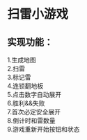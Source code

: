 # 扫雷小游戏

## 实现功能：
1.生成地图  
2.扫雷  
3.标记雷  
4.连锁翻地板  
5.点击数字自动展开  
6.胜利&&失败  
7.首次必定安全展开  
8.倒计时和雷数量  
9.游戏重新开始按钮和状态
